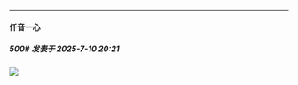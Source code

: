﻿
*****

####  仟音一心  
##### 500#       发表于 2025-7-10 20:21

<img src="https://p.sda1.dev/25/c2d518061121fd7b39c83ccf58724b59/image.jpg" referrerpolicy="no-referrer">

